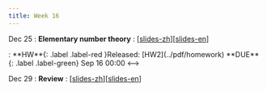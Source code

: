 ```yaml
---
title: Week 16
---
```


Dec 25
: **Elementary number theory**
  :  \[[slides-zh](../pdf/slides/0-overview.pdf)\]\[[slides-en](../pdf/slides/0-overview-en.pdf)\]
<!-->:  **HW**{: .label .label-red }Released: [HW2](../pdf/homework)  **DUE**{: .label .label-green} Sep 16  00:00
<-->

Dec 29
: **Review**
  :  \[[slides-zh](../pdf/slides/0-overview.pdf)\]\[[slides-en](../pdf/slides/0-overview-en.pdf)\]


  

